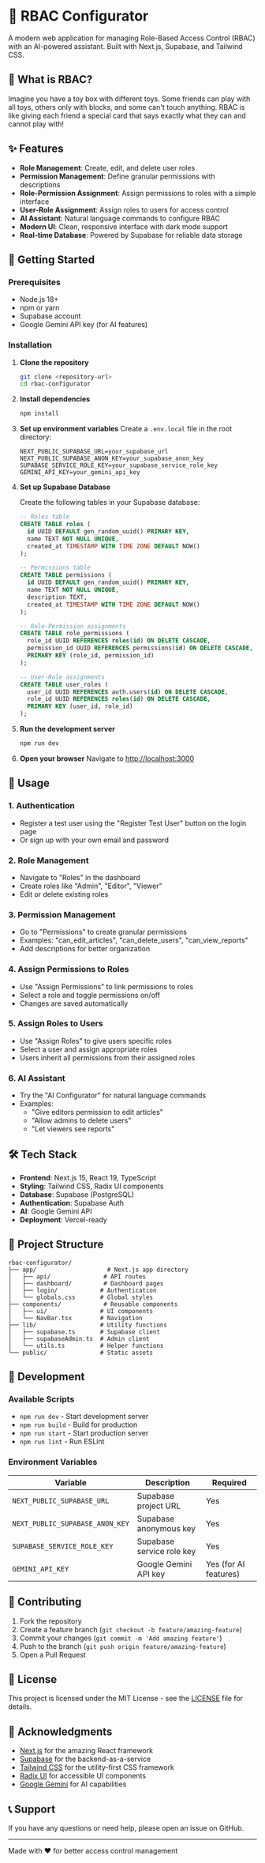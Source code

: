 # 🔐 RBAC Configurator

A modern web application for managing Role-Based Access Control (RBAC) with an AI-powered assistant. Built with Next.js, Supabase, and Tailwind CSS.

## 🎯 What is RBAC?

Imagine you have a toy box with different toys. Some friends can play with all toys, others only with blocks, and some can't touch anything. RBAC is like giving each friend a special card that says exactly what they can and cannot play with!

## ✨ Features

- **Role Management**: Create, edit, and delete user roles
- **Permission Management**: Define granular permissions with descriptions
- **Role-Permission Assignment**: Assign permissions to roles with a simple interface
- **User-Role Assignment**: Assign roles to users for access control
- **AI Assistant**: Natural language commands to configure RBAC
- **Modern UI**: Clean, responsive interface with dark mode support
- **Real-time Database**: Powered by Supabase for reliable data storage

## 🚀 Getting Started

### Prerequisites

- Node.js 18+ 
- npm or yarn
- Supabase account
- Google Gemini API key (for AI features)

### Installation

1. **Clone the repository**
   ```bash
   git clone <repository-url>
   cd rbac-configurator
   ```

2. **Install dependencies**
   ```bash
   npm install
   ```

3. **Set up environment variables**
   Create a `.env.local` file in the root directory:
   ```env
   NEXT_PUBLIC_SUPABASE_URL=your_supabase_url
   NEXT_PUBLIC_SUPABASE_ANON_KEY=your_supabase_anon_key
   SUPABASE_SERVICE_ROLE_KEY=your_supabase_service_role_key
   GEMINI_API_KEY=your_gemini_api_key
   ```

4. **Set up Supabase Database**
   
   Create the following tables in your Supabase database:

   ```sql
   -- Roles table
   CREATE TABLE roles (
     id UUID DEFAULT gen_random_uuid() PRIMARY KEY,
     name TEXT NOT NULL UNIQUE,
     created_at TIMESTAMP WITH TIME ZONE DEFAULT NOW()
   );

   -- Permissions table
   CREATE TABLE permissions (
     id UUID DEFAULT gen_random_uuid() PRIMARY KEY,
     name TEXT NOT NULL UNIQUE,
     description TEXT,
     created_at TIMESTAMP WITH TIME ZONE DEFAULT NOW()
   );

   -- Role-Permission assignments
   CREATE TABLE role_permissions (
     role_id UUID REFERENCES roles(id) ON DELETE CASCADE,
     permission_id UUID REFERENCES permissions(id) ON DELETE CASCADE,
     PRIMARY KEY (role_id, permission_id)
   );

   -- User-Role assignments
   CREATE TABLE user_roles (
     user_id UUID REFERENCES auth.users(id) ON DELETE CASCADE,
     role_id UUID REFERENCES roles(id) ON DELETE CASCADE,
     PRIMARY KEY (user_id, role_id)
   );
   ```

5. **Run the development server**
   ```bash
   npm run dev
   ```

6. **Open your browser**
   Navigate to [http://localhost:3000](http://localhost:3000)

## 📖 Usage

### 1. Authentication
- Register a test user using the "Register Test User" button on the login page
- Or sign up with your own email and password

### 2. Role Management
- Navigate to "Roles" in the dashboard
- Create roles like "Admin", "Editor", "Viewer"
- Edit or delete existing roles

### 3. Permission Management
- Go to "Permissions" to create granular permissions
- Examples: "can_edit_articles", "can_delete_users", "can_view_reports"
- Add descriptions for better organization

### 4. Assign Permissions to Roles
- Use "Assign Permissions" to link permissions to roles
- Select a role and toggle permissions on/off
- Changes are saved automatically

### 5. Assign Roles to Users
- Use "Assign Roles" to give users specific roles
- Select a user and assign appropriate roles
- Users inherit all permissions from their assigned roles

### 6. AI Assistant
- Try the "AI Configurator" for natural language commands
- Examples:
  - "Give editors permission to edit articles"
  - "Allow admins to delete users"
  - "Let viewers see reports"

## 🛠 Tech Stack

- **Frontend**: Next.js 15, React 19, TypeScript
- **Styling**: Tailwind CSS, Radix UI components
- **Database**: Supabase (PostgreSQL)
- **Authentication**: Supabase Auth
- **AI**: Google Gemini API
- **Deployment**: Vercel-ready

## 📁 Project Structure

```
rbac-configurator/
├── app/                    # Next.js app directory
│   ├── api/               # API routes
│   ├── dashboard/         # Dashboard pages
│   ├── login/            # Authentication
│   └── globals.css       # Global styles
├── components/            # Reusable components
│   ├── ui/               # UI components
│   └── NavBar.tsx        # Navigation
├── lib/                  # Utility functions
│   ├── supabase.ts       # Supabase client
│   ├── supabaseAdmin.ts  # Admin client
│   └── utils.ts          # Helper functions
└── public/               # Static assets
```

## 🔧 Development

### Available Scripts

- `npm run dev` - Start development server
- `npm run build` - Build for production
- `npm run start` - Start production server
- `npm run lint` - Run ESLint

### Environment Variables

| Variable | Description | Required |
|----------|-------------|----------|
| `NEXT_PUBLIC_SUPABASE_URL` | Supabase project URL | Yes |
| `NEXT_PUBLIC_SUPABASE_ANON_KEY` | Supabase anonymous key | Yes |
| `SUPABASE_SERVICE_ROLE_KEY` | Supabase service role key | Yes |
| `GEMINI_API_KEY` | Google Gemini API key | Yes (for AI features) |

## 🤝 Contributing

1. Fork the repository
2. Create a feature branch (`git checkout -b feature/amazing-feature`)
3. Commit your changes (`git commit -m 'Add amazing feature'`)
4. Push to the branch (`git push origin feature/amazing-feature`)
5. Open a Pull Request

## 📝 License

This project is licensed under the MIT License - see the [LICENSE](LICENSE) file for details.

## 🙏 Acknowledgments

- [Next.js](https://nextjs.org/) for the amazing React framework
- [Supabase](https://supabase.com/) for the backend-as-a-service
- [Tailwind CSS](https://tailwindcss.com/) for the utility-first CSS framework
- [Radix UI](https://www.radix-ui.com/) for accessible UI components
- [Google Gemini](https://ai.google.dev/) for AI capabilities

## 📞 Support

If you have any questions or need help, please open an issue on GitHub.

---

Made with ❤️ for better access control management 